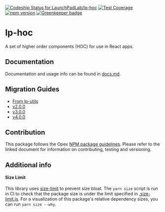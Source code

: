 [ ![Codeship Status for LaunchPadLab/lp-hoc](https://app.codeship.com/projects/450efd80-9fb6-0135-f419-120a8ae84b1d/status?branch=master)](https://app.codeship.com/projects/253695) [![Test Coverage](https://api.codeclimate.com/v1/badges/6ceb340d06ccab4aa8e0/test_coverage)](https://codeclimate.com/repos/59f7457d93f0d002a5000253/test_coverage)
[![npm version](https://badge.fury.io/js/%40launchpadlab%2Flp-hoc.svg)](https://badge.fury.io/js/%40launchpadlab%2Flp-hoc) [![Greenkeeper badge](https://badges.greenkeeper.io/LaunchPadLab/lp-hoc.svg)](https://greenkeeper.io/)

# lp-hoc

A set of higher order components (HOC) for use in React apps.

## Documentation 
Documentation and usage info can be found in [docs.md](docs.md).


## Migration Guides
- [From lp-utils](migration-guides/from-lp-utils.md)
- [v2.0.0](migration-guides/v2.0.0.md)
- [v3.0.0](migration-guides/v3.0.0.md)
- [v4.0.0](migration-guides/v4.0.0.md)

## Contribution
This package follows the Opex [NPM package guidelines](https://github.com/LaunchPadLab/opex/blob/master/gists/npm-package-guidelines.md). Please refer to the linked document for information on contributing, testing and versioning.

## Additional info

#### Size Limit
This library uses [size-limit](https://github.com/ai/size-limit) to prevent size bloat. The `yarn size` script is run in CI to check that the package size is under the limit specified in [.size-limit.js](.size-limit.js). For a visualization of this package's relative dependency sizes, you can run `yarn size --why`.
